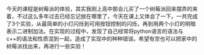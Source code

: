 今天的课程是树莓派的体验，其实我刚上高中那会儿买了一个树莓派回来摆弄的来着，不过这么多年过去已经忘记放在哪里了，今天在课上又体会了一下。一共完成了3个实验，从最简单的小灯闪烁到可用按钮控制的闪烁，再到用两个小灯的明暗表示二进制加法。在实现的过程中，发现了自己经常将python语言的语法与c++的语法和性质混到一起，造成了实现中的种种错误。希望有空也可以把家中的树莓派找出来，再进行一些实验！